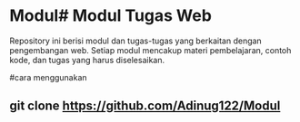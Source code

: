 # Modul# Modul Tugas Web

Repository ini berisi modul dan tugas-tugas yang berkaitan dengan pengembangan web. Setiap modul mencakup materi pembelajaran, contoh kode, dan tugas yang harus diselesaikan.

#cara menggunakan

git clone https://github.com/Adinug122/Modul
---